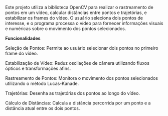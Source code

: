 Este projeto utiliza a biblioteca OpenCV para realizar o rastreamento de pontos em um vídeo, calcular distâncias entre pontos e trajetórias, e estabilizar os frames do vídeo. O usuário seleciona dois pontos de interesse, e o programa processa o vídeo para fornecer informações visuais e numéricas sobre o movimento dos pontos selecionados.

**Funcionalidades**

Seleção de Pontos: Permite ao usuário selecionar dois pontos no primeiro frame do vídeo.

Estabilização de Vídeo: Reduz oscilações de câmera utilizando fluxos ópticos e transformações afins.

Rastreamento de Pontos: Monitora o movimento dos pontos selecionados utilizando o método Lucas-Kanade.

Trajetórias: Desenha as trajetórias dos pontos ao longo do vídeo.

Cálculo de Distâncias: Calcula a distância percorrida por um ponto e a distância atual entre os dois pontos.
